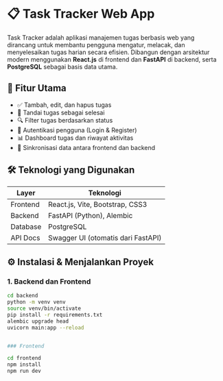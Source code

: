 # 📋 Task Tracker Web App

Task Tracker adalah aplikasi manajemen tugas berbasis web yang dirancang untuk membantu pengguna mengatur, melacak, dan menyelesaikan tugas harian secara efisien. Dibangun dengan arsitektur modern menggunakan **React.js** di frontend dan **FastAPI** di backend, serta **PostgreSQL** sebagai basis data utama.

## 🚀 Fitur Utama

- ✅ Tambah, edit, dan hapus tugas
- 📌 Tandai tugas sebagai selesai
- 🔍 Filter tugas berdasarkan status
- 🔐 Autentikasi pengguna (Login & Register)
- 📊 Dashboard tugas dan riwayat aktivitas
- 🔄 Sinkronisasi data antara frontend dan backend

## 🛠️ Teknologi yang Digunakan

| Layer      | Teknologi                          |
|------------|------------------------------------|
| Frontend   | React.js, Vite, Bootstrap, CSS3    |
| Backend    | FastAPI (Python), Alembic          |
| Database   | PostgreSQL                         |
| API Docs   | Swagger UI (otomatis dari FastAPI) |


## ⚙️ Instalasi & Menjalankan Proyek

### 1. Backend dan Frontend

```bash
cd backend
python -m venv venv
source venv/bin/activate
pip install -r requirements.txt
alembic upgrade head
uvicorn main:app --reload


### Frontend

cd frontend
npm install
npm run dev

 
